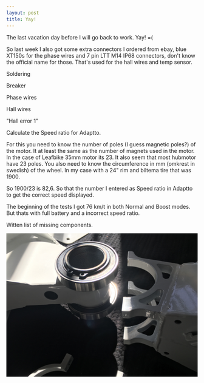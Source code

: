 ```yaml
---
layout: post
title: Yay!
---
```

The last vacation day before I will go back to work. Yay! =(

So last week I also got some extra connectors I ordered from ebay, blue XT150s for the phase wires and 7 pin LTT M14 IP68 connectors, don't know the official name for those. That's used for the hall wires and temp sensor.

Soldering

Breaker

Phase wires

Hall wires

"Hall error 1"


Calculate the Speed ratio for Adaptto.

For this you need to know the number of poles (I guess magnetic poles?) of the motor. It at least the same as the number of magnets used in the motor. In the case of Leafbike 35mm motor its 23.  It also seem that most hubmotor have 23 poles. You also need to know the circumference in mm (omkrest in swedish) of the wheel. In my case with a 24" rim and biltema tire that was 1900.

So 1900/23 is 82,6. So that the number I entered as Speed ratio in Adaptto to get the correct speed displayed.

The beginning of the tests I got 76 km/t in both Normal and Boost modes. But thats with full battery and a incorrect speed ratio.

Witten list of missing components.



![Swingarm Ballbearings](/images/swingarm_ballbearings.jpg)
